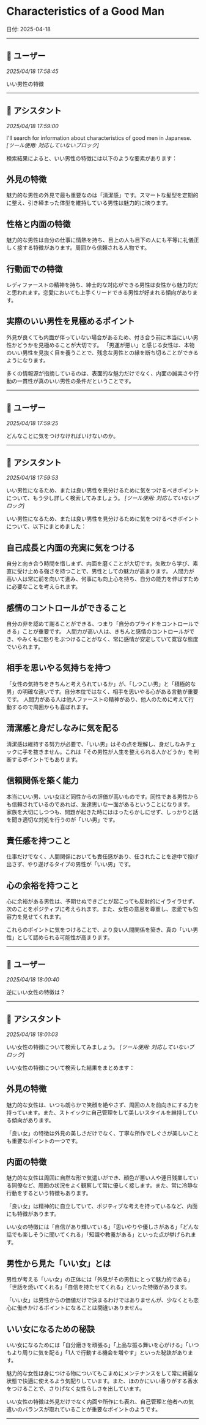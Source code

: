 # Characteristics of a Good Man

日付: 2025-04-18

---

## 👤 ユーザー
*2025/04/18 17:58:45*

いい男性の特徴

---

## 🤖 アシスタント
*2025/04/18 17:59:00*

I'll search for information about characteristics of good men in Japanese.
*[ツール使用: 対応していないブロック]*



検索結果によると、いい男性の特徴には以下のような要素があります：

## 外見の特徴
魅力的な男性の外見で最も重要なのは「清潔感」です。スマートな髪型を定期的に整え、引き締まった体型を維持している男性は魅力的に映ります。

## 性格と内面の特徴
魅力的な男性は自分の仕事に情熱を持ち、目上の人も目下の人にも平等に礼儀正しく接する特徴があります。周囲から信頼される人物です。

## 行動面での特徴
レディファーストの精神を持ち、紳士的な対応ができる男性は女性から魅力的だと思われます。恋愛においても上手くリードできる男性が好まれる傾向があります。

## 実際のいい男性を見極めるポイント
外見が良くても内面が伴っていない場合があるため、付き合う前に本当にいい男性かどうかを見極めることが大切です。 「男運が悪い」と感じる女性は、本物のいい男性を見抜く目を養うことで、残念な男性との縁を断ち切ることができるようになります。

多くの情報源が指摘しているのは、表面的な魅力だけでなく、内面の誠実さや行動の一貫性が真のいい男性の条件だということです。

---

## 👤 ユーザー
*2025/04/18 17:59:25*

どんなことに気をつけなければいけないのか。

---

## 🤖 アシスタント
*2025/04/18 17:59:53*

いい男性になるため、または良い男性を見分けるために気をつけるべきポイントについて、もう少し詳しく検索してみましょう。
*[ツール使用: 対応していないブロック]*



いい男性になるため、または良い男性を見分けるために気をつけるべきポイントについて、以下にまとめました：

## 自己成長と内面の充実に気をつける
自分と向き合う時間を惜しまず、内面を磨くことが大切です。失敗から学び、素直に受け止める強さを持つことで、男性としての魅力が高まります。 人間力が高い人は常に前を向いて進み、何事にも向上心を持ち、自分の能力を伸ばすために必要なことを考えられます。

## 感情のコントロールができること
自分の非を認めて謝ることができる、つまり「自分のプライドをコントロールできる」ことが重要です。 人間力が高い人は、きちんと感情のコントロールができ、やみくもに怒りをぶつけることがなく、常に感情が安定していて寛容な態度でいられます。

## 相手を思いやる気持ちを持つ
「女性の気持ちをきちんと考えられているか」が、「しつこい男」と「積極的な男」の明確な違いです。自分本位ではなく、相手を思いやる心がある言動が重要です。 人間力がある人は他人ファーストの精神があり、他人のために考えて行動するので周囲からも喜ばれます。

## 清潔感と身だしなみに気を配る
清潔感は維持する努力が必要で、「いい男」はその点を理解し、身だしなみチェックに手を抜きません。これは「その男性が人生を整えられる人かどうか」を判断するポイントでもあります。

## 信頼関係を築く能力
本当にいい男、いい女ほど同性からの評価が高いものです。同性である男性からも信頼されているのであれば、友達思いな一面があるということになります。 家族を大切にしつつも、問題が起きた時にはほったらかしにせず、しっかりと話を聞き適切な対処を行うのが「いい男」です。

## 責任感を持つこと
仕事だけでなく、人間関係においても責任感があり、任されたことを途中で投げ出さず、やり遂げるタイプの男性が「いい男」です。

## 心の余裕を持つこと
心に余裕がある男性は、予期せぬできごとが起こっても反射的にイライラせず、次のことをポジティブに考えられます。また、女性の意思を尊重し、恋愛でも包容力を見せてくれます。

これらのポイントに気をつけることで、より良い人間関係を築き、真の「いい男性」として認められる可能性が高まります。

---

## 👤 ユーザー
*2025/04/18 18:00:40*

逆にいい女性の特徴は？

---

## 🤖 アシスタント
*2025/04/18 18:01:03*

いい女性の特徴について検索してみましょう。
*[ツール使用: 対応していないブロック]*



いい女性の特徴について検索した結果をまとめます：

## 外見の特徴

魅力的な女性は、いつも朗らかで笑顔を絶やさず、周囲の人を前向きにする力を持っています。また、ストイックに自己管理をして美しいスタイルを維持している傾向があります。

「良い女」の特徴は外見の美しさだけでなく、丁寧な所作でしぐさが美しいことも重要なポイントの一つです。

## 内面の特徴

魅力的な女性は周囲に自然な形で気遣いができ、顔色が悪い人や連日残業している同僚など、周囲の状況をよく観察して常に優しく接します。また、常に冷静な行動をするという特徴もあります。

「良い女」は精神的に自立していて、ポジティブな考えを持っているなど、内面にも特徴があります。

いい女の特徴には「自信があり輝いている」「思いやりや優しさがある」「どんな話でも楽しそうに聞いてくれる」「知識や教養がある」といった点が挙げられます。

## 男性から見た「いい女」とは

男性が考える「いい女」の正体には「外見がその男性にとって魅力的である」「世話を焼いてくれる」「自信を持たせてくれる」といった特徴があります。

「いい女」は男性からの価値だけで決まるわけではありませんが、少なくとも恋心に働きかけるポイントになることは間違いありません。

## いい女になるための秘訣

いい女になるためには「自分磨きを頑張る」「上品な振る舞いを心がける」「いつもより周りに気を配る」「1人で行動する機会を増やす」といった秘訣があります。

魅力的な女性は身につける物についてもこまめにメンテナンスをして常に綺麗な状態で快適に使えるよう気配りしています。また、ほのかにいい香りがする香水をつけることで、さりげなく女性らしさを出しています。

いい女性の特徴は外見だけでなく内面や所作にも表れ、自己管理と他者への気遣いのバランスが取れていることが重要なポイントのようです。

---
